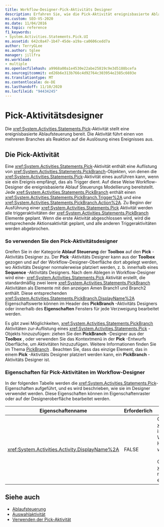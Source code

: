 ```yaml
---
title: Workflow-Designer-Pick-Aktivitäts Designer
description: Erfahren Sie, wie die Pick-Aktivität ereignisbasierte Ablauf Steuerung bereitstellt, und führt eine von mehreren Verzweigungen als Reaktion auf ein auslösendes Ereignis aus.
ms.custom: SEO-VS-2020
ms.date: 11/04/2016
ms.topic: reference
f1_keywords:
- System.Activities.Statements.Pick.UI
ms.assetid: 642c0a47-1b47-45de-a19a-ca0606cedd7a
author: TerryGLee
ms.author: tglee
manager: jillfra
ms.workload:
- multiple
ms.openlocfilehash: a9968a00a1e4530e22abe25819c9e3d5188bcefa
ms.sourcegitcommit: ed26b6e313b766c4d92764c303954e2385c6693e
ms.translationtype: MT
ms.contentlocale: de-DE
ms.lasthandoff: 11/10/2020
ms.locfileid: "94434245"
---
```

# <a name="pick-activity-designer"></a>Pick-Aktivitätsdesigner

Die <xref:System.Activities.Statements.Pick>-Aktivität stellt eine ereignisbasierte Ablaufsteuerung bereit. Die Aktivität führt einen von mehreren Branches als Reaktion auf die Auslösung eines Ereignisses aus.

## <a name="the-pick-activity"></a>Die Pick-Aktivität

Eine <xref:System.Activities.Statements.Pick>-Aktivität enthält eine Auflistung von <xref:System.Activities.Statements.PickBranch>-Objekten, von denen die <xref:System.Activities.Statements.Pick>-Aktivität eines ausführen kann, wenn sie ein Ereignis empfängt, das als Trigger dient. Auf diese Weise Workflow-Designer die ereignisbasierte Ablauf Steuerungs Modellierung bereitstellt. Jede <xref:System.Activities.Statements.PickBranch> enthält einen <xref:System.Activities.Statements.PickBranch.Trigger%2A> und eine <xref:System.Activities.Statements.PickBranch.Action%2A>. Zu Beginn der Ausführung einer <xref:System.Activities.Statements.Pick> Aktivität werden alle triggeraktivitäten der <xref:System.Activities.Statements.PickBranch> Elemente geplant. Wenn die erste Aktivität abgeschlossen wird, wird die entsprechende Aktionsaktivität geplant, und alle anderen Triggeraktivitäten werden abgebrochen.

### <a name="how-to-use-the-pick-activity-designer"></a>So verwenden Sie den Pick-Aktivitätsdesigner

Greifen Sie in der Kategorie **Ablauf Steuerung** der **Toolbox** auf den **Pick** -Aktivitäts Designer zu. Der **Pick** -Aktivitäts Designer kann aus der **Toolbox** gezogen und auf der Workflow-Designer-Oberfläche dort abgelegt werden, wo Aktivitäts Designer normalerweise platziert werden, z. b. innerhalb eines **Sequence** -Aktivitäts Designers. Nach dem Ablegen in Workflow-Designer wird eine- <xref:System.Activities.Statements.Pick> Aktivität erstellt, die standardmäßig zwei leere <xref:System.Activities.Statements.PickBranch> Aktivitäten als Elemente mit den anzeigen Amen Branch1 und Branch2 enthält. Diese entsprechenden <xref:System.Activities.Statements.PickBranch.DisplayName%2A> Eigenschaftswerte können im Header des **PickBranch** -Aktivitäts Designers oder innerhalb des **Eigenschaften** Fensters für jede Verzweigung bearbeitet werden.

Es gibt zwei Möglichkeiten, <xref:System.Activities.Statements.PickBranch> Aktivitäten zur-Auflistung eines <xref:System.Activities.Statements.Pick> -Objekts hinzuzufügen: ziehen Sie den **PickBranch** -Designer aus der **Toolbox** , oder verwenden Sie das Kontextmenü in der **Pick** -Entwurfs Oberfläche, um Aktivitäten hinzuzufügen. Weitere Informationen finden Sie im Thema [PickBranch](../workflow-designer/pickbranch-activity-designer.md) . Beachten Sie, dass das einzige Element, das in einem **Pick** -Aktivitäts Designer platziert werden kann, ein **PickBranch** -Aktivitäts Designer ist.

### <a name="pick-activity-properties-in-the-workflow-designer"></a>Eigenschaften für Pick-Aktivitäten im Workflow-Designer

In der folgenden Tabelle werden die <xref:System.Activities.Statements.Pick>-Eigenschaften aufgeführt, und es wird beschrieben, wie sie im Designer verwendet werden. Diese Eigenschaften können im Eigenschaftenraster oder auf der Designeroberfläche bearbeitet werden.

|Eigenschaftenname|Erforderlich|Verwendung|
|-|--------------|-|
|<xref:System.Activities.Activity.DisplayName%2A>|FALSE|Gibt den benutzerfreundlichen Namen der <xref:System.Activities.Statements.Pick>Aktivität im Header an. Der Standardwert lautet Pick. Der Wert kann im Eigenschaftenraster oder direkt im Header des Aktivitätsdesigners bearbeitet werden.<br /><br /> Obwohl der <xref:System.Activities.Activity.DisplayName%2A> nicht zwingend erforderlich ist, wird empfohlen, einen Anzeigenamen zu verwenden.|

## <a name="see-also"></a>Siehe auch

- [Ablaufsteuerung](../workflow-designer/control-flow-activity-designers.md)
- [Auswahlaktivität](/dotnet/framework/windows-workflow-foundation/pick-activity)
- [Verwenden der Pick-Aktivität](/dotnet/framework/windows-workflow-foundation/samples/using-the-pick-activity)